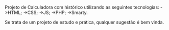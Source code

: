 Projeto de Calculadora com histórico utilizando as seguintes tecnologias:
->HTML;
->CSS;
->JS;
->PHP;
->Smarty.

Se trata de um projeto de estudo e prática, qualquer sugestão é bem vinda.
